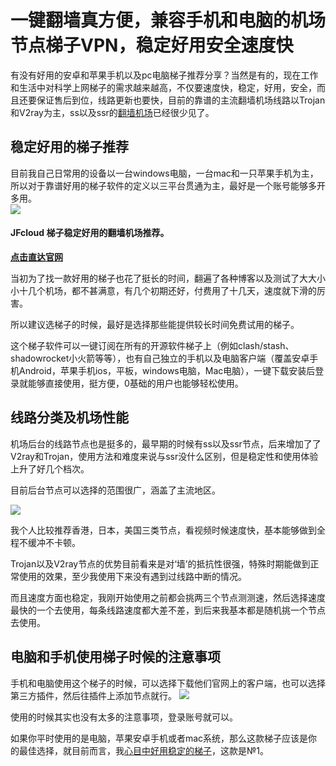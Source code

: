 # 一键翻墙真方便，兼容手机和电脑的机场节点梯子VPN，稳定好用安全速度快

有没有好用的安卓和苹果手机以及pc电脑梯子推荐分享？当然是有的，现在工作和生活中对科学上网梯子的需求越来越高，不仅要速度快，稳定，好用，安全，而且还要保证售后到位，线路更新也要快，目前的靠谱的主流翻墙机场线路以Trojan和V2ray为主，ss以及ssr的[翻墙机场](https://2025vpn.gitbook.io/vpn-02)已经很少见了。

## 稳定好用的梯子推荐
目前我自己日常用的设备以一台windows电脑，一台mac和一只苹果手机为主，所以对于靠谱好用的梯子软件的定义以三平台贯通为主，最好是一个账号能够多开多用。  
![](https://pic.imgdb.cn/item/6528cf38c458853aefb2339e.jpg)

#### JFcloud 梯子稳定好用的翻墙机场推荐。

[**点击直达官网**](https://go.51tz.cc/jfcloud)

当初为了找一款好用的梯子也花了挺长的时间，翻遍了各种博客以及测试了大大小小十几个机场，都不甚满意，有几个初期还好，付费用了十几天，速度就下滑的厉害。

所以建议选梯子的时候，最好是选择那些能提供较长时间免费试用的梯子。

这个梯子软件可以一键订阅在所有的开源软件梯子上（例如clash/stash、shadowrocket小火箭等等），也有自己独立的手机以及电脑客户端（覆盖安卓手机Android，苹果手机ios，平板，windows电脑，Mac电脑），一键下载安装后登录就能够直接使用，挺方便，0基础的用户也能够轻松使用。

## 线路分类及机场性能
机场后台的线路节点也是挺多的，最早期的时候有ss以及ssr节点，后来增加了了V2ray和Trojan，使用方法和难度来说与ssr没什么区别，但是稳定性和使用体验上升了好几个档次。

目前后台节点可以选择的范围很广，涵盖了主流地区。  

![](https://pic.imgdb.cn/item/65241964c458853aef6c2744.jpg)

我个人比较推荐香港，日本，美国三类节点，看视频时候速度快，基本能够做到全程不缓冲不卡顿。

Trojan以及V2ray节点的优势目前看来是对‘墙’的抵抗性很强，特殊时期能做到正常使用的效果，至少我使用下来没有遇到过线路中断的情况。

而且速度方面也稳定，我刚开始使用之前都会挑两三个节点测测速，然后选择速度最快的一个去使用，每条线路速度都大差不差，到后来我基本都是随机挑一个节点去使用。

## 电脑和手机使用梯子时候的注意事项
手机和电脑使用这个梯子的时候，可以选择下载他们官网上的客户端，也可以选择第三方插件，然后往插件上添加节点就行。
![](https://pic.imgdb.cn/item/6528c4dfc458853aef92c101.jpg)

使用的时候其实也没有太多的注意事项，登录账号就可以。

如果你平时使用的是电脑，苹果安卓手机或者mac系统，那么这款梯子应该是你的最佳选择，就目前而言，我[心目中好用稳定的梯子](https://github.com/Tecnono/tizi-3)，这款是№1。
